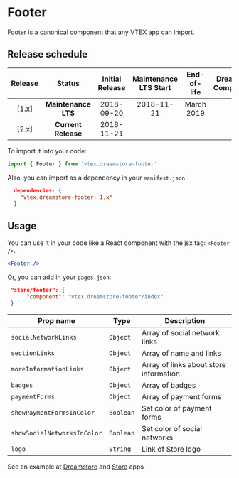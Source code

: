 # Footer

Footer is a canonical component that any VTEX app can import.
## Release schedule
| Release  | Status              | Initial Release | Maintenance LTS Start | End-of-life | Dreamstore Compatibility
| :--:     | :---:               |  :---:          | :---:                 | :---:       | :---: 
| [1.x]    | **Maintenance LTS** |  2018-09-20     | 2018-11-21            | March 2019  | 1.x
| [2.x]    | **Current Release** |  2018-11-21     |                       |             | 2.x


To import it into your code:

```js
import { Footer } from 'vtex.dreamstore-footer'
```

Also, you can import as a dependency in your `manifest.json`

```json
  dependencies: {
    "vtex.dreamstore-footer: 1.x"
  }
```

## Usage

You can use it in your code like a React component with the jsx tag: `<Footer />`.

```jsx
<Footer />
```

Or, you can add in your `pages.json`:

```json
 "store/footer": {
      "component": "vtex.dreamstore-footer/index"
 }
```

| Prop name | Type | Description |
| --- | --- | --- |
| `socialNetworkLinks` | `Object` | Array of social network links |
| `sectionLinks` | `Object` | Array of name and links |
| `moreInformationLinks` | `Object` | Array of links about store information |
| `badges` | `Object` | Array of badges |
| `paymentForms` | `Object` | Array of payment forms |
| `showPaymentFormsInColor` | `Boolean` | Set color of payment forms |
| `showSocialNetworksInColor` | `Boolean` | Set color of social networks |
| `logo` | `String` | Link of Store logo |

See an example at [Dreamstore](https://github.com/vtex-apps/dreamstore/blob/master/pages/pages.json#L24) and [Store](https://github.com/vtex-apps/store/blob/master/react/StoreTemplate.js#L16) apps
